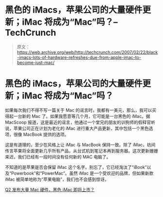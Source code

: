 # 黑色的 iMacs，苹果公司的大量硬件更新；iMac 将成为“Mac”吗？–TechCrunch

> 原文：<https://web.archive.org/web/http://techcrunch.com/2007/02/22/black-imacs-lots-of-hardware-refreshes-due-from-apple-imac-to-become-just-mac/>

# 黑色的 iMacs，苹果公司的大量硬件更新；iMac 将成为“Mac”吗？

如果每次我们不得不写一篇关于 Mac 的谣言时，我都有一美元，那么，我可以买得起一台新的 Mac 了。如果我愿意等几个月，它可能是一台黑色的 iMac。据 MacScoop 报道，这是最近的谣言，他通过一个堂兄的朋友的训狗师的假释官听说，苹果公司正在计划为老化的 iMac 进行重大产品更新，其中包括一个黑色选项，很像 MacBook 提供的选项。

这是有道理的，至少在风格上让 iMac 与 MacBook 保持一致。除了 iMac，坊间传言苹果将全面更新几乎所有产品，从台式机到笔记本再到服务器。这次更新姗姗来迟，我们已经有一段时间没有任何新的 MAC 电脑了。

不知道的是苹果是否会保留 iMac 这个名字。别忘了，它已经淘汰了“iBook”以及“Powerbook”和“PowerMac”。虽然 iMac 是一个受欢迎的品牌，但如果新款 iMac 被简单地称为“苹果电脑”，我们也不会感到惊讶。

[Q2 发布大量 Mac 硬件，黑色 iMac 即将上市？](https://web.archive.org/web/20210417125843/http://www.macscoop.com/articles/2007/02/21/tons-of-mac-hardware-releases-for-q2-black-imac-on-the-way)